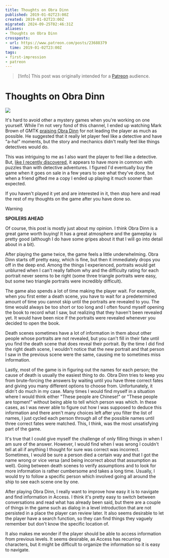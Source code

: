 ```yaml
---
title: Thoughts on Obra Dinn
published: 2019-01-02T23:00Z
created: 2019-01-02T23:00Z
migrated: 2024-09-25T02:46:31Z
aliases:
- Thoughts on Obra Dinn
crossposts:
- url: https://www.patreon.com/posts/23688379
  time: 2019-01-02T23:00Z
tags:
- first-impression
- patreon
---
```


> [!info]
> This post was originally intended for a [Patreon](../tags/patreon.md) audience.

# Thoughts on Obra Dinn

![](201901022300-obra-dinn.png)

It's hard to avoid other a mystery games when you're working on one yourself. While I'm not very fond of this channel, I ended up watching Mark Brown of GMTK [praising Obra Dinn](https://www.youtube.com/watch?v=V0qxLrFycrc) for not leading the player as much as possible. He suggested that it really let player feel like a detective and have "a-ha!" moments, but the story and mechanics didn't really feel like things detectives would do.

This was intriguing to me as I also want the player to feel like a detective. But, [like I recently discovered](201812112300.md), it appears to have more in common with puzzles than with detective adventures. I figured I'd eventually buy the game when it goes on sale in a few years to see what they've done, but when a friend gifted me a copy I ended up playing it much sooner than expected.

If you haven't played it yet and are interested in it, then stop here and read the rest of my thoughts on the game after you have done so.

> [!warning]
> **SPOILERS AHEAD**

Of course, this post is mostly just about my opinion. I think Obra Dinn is a great game worth buying! It has a great atmosphere and the gameplay is pretty good (although I do have some gripes about it that I will go into detail about in a bit).

After playing the game twice, the game feels a little underwhelming. Obra Dinn starts off pretty easy, which is fine, but then it immediately drops you off in the deep end. Among the things I experienced, portraits would get unblurred when I can't really fathom why and the difficulty rating for each portrait never seems to be right (some three triangle portraits were easy, but some two triangle portraits were incredibly difficult).

The game also spends a lot of time making the player wait. For example, when you first enter a death scene, you have to wait for a predetermined amount of time you cannot skip until the portraits are revealed to you. The time would always be too short or too long and I often found myself opening the book to record what I saw, but realizing that they haven't been revealed yet. It would have been nice if the portraits were revealed whenever you decided to open the book.

Death scenes sometimes have a lot of information in them about other people whose portraits are not revealed, but you can't fill in their fate until you find the death scene that does reveal their portrait. By the time I did find the right death scene, I wouldn't notice that the new portrait and that person I saw in the previous scene were the same, causing me to sometimes miss information.

Lastly, most of the game is in figuring out the names for each person; the cause of death is usually the easiest thing to do. Obra Dinn tries to keep you from brute-forcing the answers by waiting until you have three correct fates and giving you many different options to choose from. Unfortunately, it didn't do much in my case. Many times I would find myself in a situation where I would think either "These people are Chinese!" or "These people are topmen!" without being able to tell which person was which. In these cases, as I was never able to figure out how I was supposed to deduce this information and there aren't many choices left after you filter the list of names, I just cycled each person through all of the possible names until three correct fates were matched. This, I think, was the most unsatisfying part of the game.

It's true that I could give myself the challenge of only filling things in when I am sure of the answer. However, I would find when I was wrong I couldn't tell at all if anything I thought for sure was correct was incorrect. Sometimes, I would be sure a person died a certain way and that I got the name wrong or vice versa (and being incorrect about that assumption as well). Going between death scenes to verify assumptions and to look for more information is rather cumbersome and takes a long time. Usually, I would try to follow a specific person which involved going all around the ship to see each scene one by one.

After playing Obra Dinn, I really want to improve how easy it is to navigate and find information in Access. I think it's pretty easy to switch between conversations and read what has already been said, but there are a couple of things in the game such as dialog in a level introduction that are not persisted in a place the player can review later. It also seems desirable to let the player have a search function, so they can find things they vaguely remember but don't know the specific location of.

It also makes me wonder if the player should be able to access information from previous levels. It seems desirable, as Access has recurring characters, but it might be difficult to organize the information so it is easy to navigate.